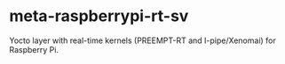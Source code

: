 # meta-raspberrypi-rt-sv
Yocto layer with real-time kernels (PREEMPT-RT and I-pipe/Xenomai) for Raspberry Pi.
